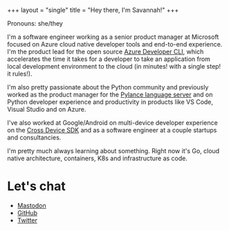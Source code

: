 +++
layout = "single"
title = "Hey there, I'm Savannah!"
+++

Pronouns: she/they

I'm a software engineer working as a senior product manager at Microsoft focused on Azure cloud native developer tools and end-to-end experience. I'm the product lead for the open source [Azure Developer CLI](https://github.com/azure/azure-dev), which accelerates the time it takes for a developer to take an application from local development environment to the cloud (in minutes! with a single step! it rules!).

I'm also pretty passionate about the Python community and previously worked as the product manager for the [Pylance language server](https://marketplace.visualstudio.com/items?itemName=ms-python.vscode-pylance) and on Python developer experience and productivity in products like VS Code, Visual Studio and on Azure.

I've also worked at Google/Android on multi-device developer experience on the [Cross Device SDK](https://developer.android.com/guide/topics/connectivity/cross-device-sdk/overview) and as a software engineer at a couple startups and consultancies.

I'm pretty much always learning about something. Right now it's Go, cloud native architecture, containers, K8s and infrastructure as code.

# Let's chat
- [Mastodon](https://fosstodon.org/@savannah)<a rel="me" href="https://fosstodon.org/@savannah"> </a>
- [GitHub](https://github.com/savannahostrowski)
- [Twitter](https://twitter.com/savostrowski)
